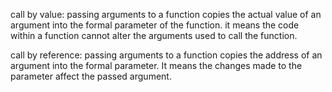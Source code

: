 call by value:
passing arguments to a function copies the actual value of an argument into the formal parameter of the function.
it means the code within a function cannot alter the arguments used to call the function.

call by reference:
passing arguments to a function copies the address of an argument into the formal parameter.
It means the changes made to the parameter affect the passed argument.